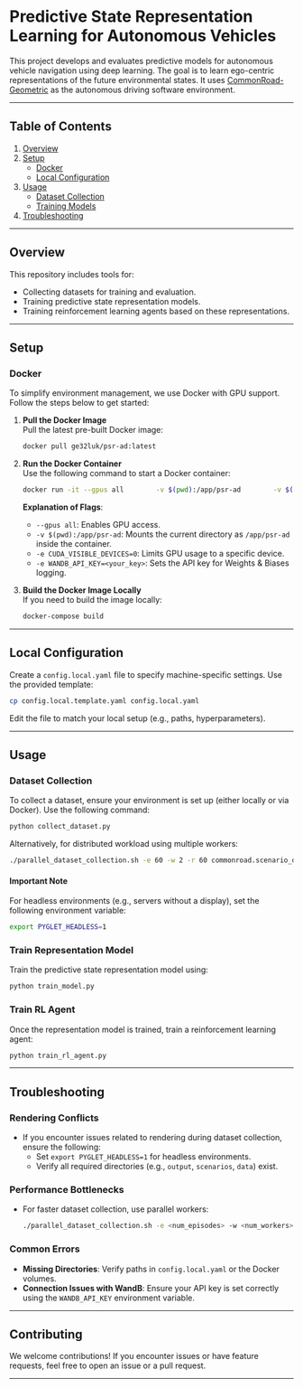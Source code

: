# Predictive State Representation Learning for Autonomous Vehicles

This project develops and evaluates predictive models for autonomous vehicle navigation using deep learning. The goal is to learn ego-centric representations of the future environmental states. It uses [CommonRoad-Geometric](https://github.com/CommonRoad/crgeo) as the autonomous driving software environment.

---

## Table of Contents
1. [Overview](#overview)
2. [Setup](#setup)
   - [Docker](#docker)
   - [Local Configuration](#local-configuration)
3. [Usage](#usage)
   - [Dataset Collection](#dataset-collection)
   - [Training Models](#training-models)
4. [Troubleshooting](#troubleshooting)

---

## Overview

This repository includes tools for:
- Collecting datasets for training and evaluation.
- Training predictive state representation models.
- Training reinforcement learning agents based on these representations.

---

## Setup

### Docker

To simplify environment management, we use Docker with GPU support. Follow the steps below to get started:

1. **Pull the Docker Image**  
   Pull the latest pre-built Docker image:
   ```bash
   docker pull ge32luk/psr-ad:latest
   ```

2. **Run the Docker Container**  
   Use the following command to start a Docker container:
   ```bash
   docker run -it --gpus all        -v $(pwd):/app/psr-ad        -v $(pwd)/output:/app/psr-ad/output        -v $(pwd)/scenarios:/app/psr-ad/scenarios        -v $(pwd)/../../data:/app/psr-ad/data        -e CUDA_VISIBLE_DEVICES=0        -e WANDB_API_KEY=<your_key>        ge32luk/psr-ad:latest
   ```

   **Explanation of Flags**:
   - `--gpus all`: Enables GPU access.
   - `-v $(pwd):/app/psr-ad`: Mounts the current directory as `/app/psr-ad` inside the container.
   - `-e CUDA_VISIBLE_DEVICES=0`: Limits GPU usage to a specific device.
   - `-e WANDB_API_KEY=<your_key>`: Sets the API key for Weights & Biases logging.

3. **Build the Docker Image Locally**  
   If you need to build the image locally:
   ```bash
   docker-compose build
   ```

---

## Local Configuration

Create a `config.local.yaml` file to specify machine-specific settings. Use the provided template:
```bash
cp config.local.template.yaml config.local.yaml
```

Edit the file to match your local setup (e.g., paths, hyperparameters).

---

## Usage

### Dataset Collection

To collect a dataset, ensure your environment is set up (either locally or via Docker). Use the following command:

```bash
python collect_dataset.py
```

Alternatively, for distributed workload using multiple workers:
```bash
./parallel_dataset_collection.sh -e 60 -w 2 -r 60 commonroad.scenario_dir="data"
```

#### **Important Note**
For headless environments (e.g., servers without a display), set the following environment variable:
```bash
export PYGLET_HEADLESS=1
```

### Train Representation Model

Train the predictive state representation model using:
```bash
python train_model.py
```

### Train RL Agent

Once the representation model is trained, train a reinforcement learning agent:
```bash
python train_rl_agent.py
```

---

## Troubleshooting

### Rendering Conflicts

- If you encounter issues related to rendering during dataset collection, ensure the following:
  - Set `export PYGLET_HEADLESS=1` for headless environments.
  - Verify all required directories (e.g., `output`, `scenarios`, `data`) exist.

### Performance Bottlenecks

- For faster dataset collection, use parallel workers:
  ```bash
  ./parallel_dataset_collection.sh -e <num_episodes> -w <num_workers> -r <retries>
  ```

### Common Errors

- **Missing Directories**: Verify paths in `config.local.yaml` or the Docker volumes.
- **Connection Issues with WandB**: Ensure your API key is set correctly using the `WANDB_API_KEY` environment variable.

---

## Contributing

We welcome contributions! If you encounter issues or have feature requests, feel free to open an issue or a pull request.

---
